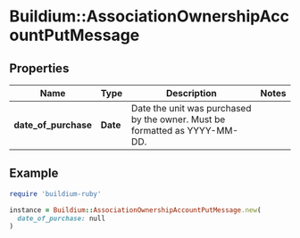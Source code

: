 # Buildium::AssociationOwnershipAccountPutMessage

## Properties

| Name | Type | Description | Notes |
| ---- | ---- | ----------- | ----- |
| **date_of_purchase** | **Date** | Date the unit was purchased by the owner. Must be formatted as YYYY-MM-DD. |  |

## Example

```ruby
require 'buildium-ruby'

instance = Buildium::AssociationOwnershipAccountPutMessage.new(
  date_of_purchase: null
)
```

